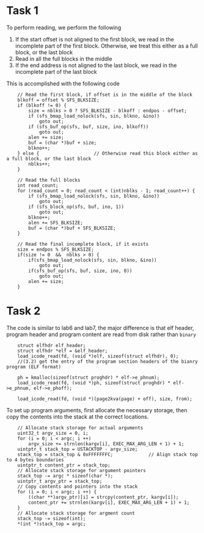 # Task 1
To perform reading, we perform the following

1. If the start offset is not aligned to the first block, we read in the incomplete part of the first block. Otherwise, we treat this either as a full block, or the last block
2. Read in all the full blocks in the middle
3. If the end address is not aligned to the last block, we read in the incomplete part of the last block 

This is accomplished with the following code
```
	// Read the first block, if offset is in the middle of the block
	blkoff = offset % SFS_BLKSIZE;			
	if (blkoff != 0) {			
		size = nblks > 0 ? SFS_BLKSIZE - blkoff : endpos - offset;
		if (sfs_bmap_load_nolock(sfs, sin, blkno, &ino))
			goto out;
		if (sfs_buf_op(sfs, buf, size, ino, blkoff))
			goto out;
		alen += size;
		buf = (char *)buf + size;
		blkno++;
	} else {					// Otherwise read this block either as a full block, or the last block
		nblks++;
	}
	
	// Read the full blocks 
	int read_count;
	for (read_count = 0; read_count < (int)nblks - 1; read_count++) {
		if (sfs_bmap_load_nolock(sfs, sin, blkno, &ino))
			goto out;
		if (sfs_block_op(sfs, buf, ino, 1))
			goto out;
		blkno++;
		alen += SFS_BLKSIZE;
		buf = (char *)buf + SFS_BLKSIZE;
	}

	// Read the final incomplete block, if it exists
	size = endpos % SFS_BLKSIZE;
    if(size != 0  &&  nblks > 0) {
        if(sfs_bmap_load_nolock(sfs, sin, blkno, &ino)) 
			goto out;
        if(sfs_buf_op(sfs, buf, size, ino, 0))   
			goto out;
        alen += size;
    }
```

# Task 2
The code is similar to lab6 and lab7, the major difference is that elf header, program header and program content are read from disk rather than ```binary```
```
	struct elfhdr elf_header;
	struct elfhdr *elf = &elf_header;
	load_icode_read(fd, (void *)elf, sizeof(struct elfhdr), 0);
    //(3.2) get the entry of the program section headers of the bianry program (ELF format)

	ph = kmalloc(sizeof(struct proghdr) * elf->e_phnum);
	load_icode_read(fd, (void *)ph, sizeof(struct proghdr) * elf->e_phnum, elf->e_phoff);
```
```
	load_icode_read(fd, (void *)(page2kva(page) + off), size, from);
```
To set up program arguments, first allocate the necessary storage, then copy the contents into the stack at the correct locations.
```
	// Allocate stack storage for actual arguments
	uint32_t argv_size = 0, i;
    for (i = 0; i < argc; i ++)
        argv_size += strnlen(kargv[i], EXEC_MAX_ARG_LEN + 1) + 1;
    uintptr_t stack_top = USTACKTOP - argv_size;
	stack_top = stack_top & 0xFFFFFFFC;				// Align stack top to 4 bytes boundaries
	uintptr_t content_ptr = stack_top;
	// Allocate stack storage for argument pointers
    stack_top -= argc * sizeof(char *);
    uintptr_t argv_ptr = stack_top;
	// Copy contents and pointers into the stack
    for (i = 0; i < argc; i ++) {
        ((char **)argv_ptr)[i] = strcpy(content_ptr, kargv[i]);
        content_ptr += strnlen(kargv[i], EXEC_MAX_ARG_LEN + 1) + 1;
    }
	// Allocate stack storage for argment count
    stack_top -= sizeof(int);
    *(int *)stack_top = argc;
```
